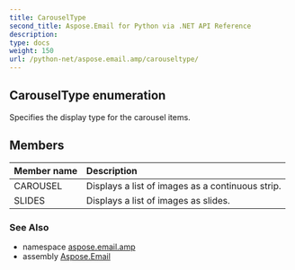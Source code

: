 ```yaml
---
title: CarouselType
second_title: Aspose.Email for Python via .NET API Reference
description: 
type: docs
weight: 150
url: /python-net/aspose.email.amp/carouseltype/
---
```


## CarouselType enumeration

Specifies the display type for the carousel items.

## Members
| Member name | Description |
| :- | :- |
|CAROUSEL|Displays a list of images as a continuous strip.|
|SLIDES|Displays a list of images as slides.|

### See Also

* namespace [aspose.email.amp](/python-net/aspose.email.amp/)
* assembly [Aspose.Email](/python-net/)

